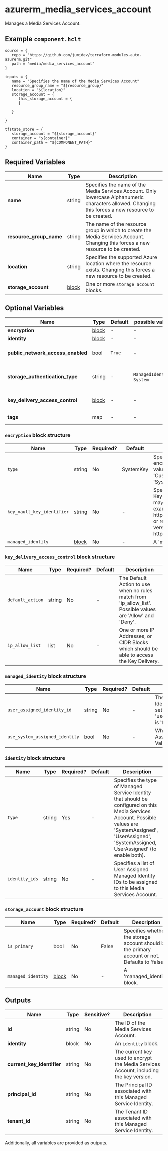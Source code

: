 # azurerm_media_services_account

Manages a Media Services Account.

## Example `component.hclt`

```hcl
source = {
   repo = "https://github.com/jumidev/terraform-modules-auto-azurerm.git"   
   path = "media/media_services_account"   
}

inputs = {
   name = "Specifies the name of the Media Services Account"   
   resource_group_name = "${resource_group}"   
   location = "${location}"   
   storage_account = {
      this_storage_account = {
      }
      
   }
   
}

tfstate_store = {
   storage_account = "${storage_account}"   
   container = "${container}"   
   container_path = "${COMPONENT_PATH}"   
}

```

## Required Variables

| Name | Type |  Description |
| ---- | --------- |  ----------- |
| **name** | string |  Specifies the name of the Media Services Account. Only lowercase Alphanumeric characters allowed. Changing this forces a new resource to be created. | 
| **resource_group_name** | string |  The name of the resource group in which to create the Media Services Account. Changing this forces a new resource to be created. | 
| **location** | string |  Specifies the supported Azure location where the resource exists. Changing this forces a new resource to be created. | 
| **storage_account** | [block](#storage_account-block-structure) |  One or more `storage_account` blocks. | 

## Optional Variables

| Name | Type |  Default  |  possible values |  Description |
| ---- | --------- |  ----------- | ----------- | ----------- |
| **encryption** | [block](#encryption-block-structure) |  -  |  -  |  An `encryption` block. | 
| **identity** | [block](#identity-block-structure) |  -  |  -  |  An `identity` block. | 
| **public_network_access_enabled** | bool |  `True`  |  -  |  Whether public network access is allowed for this server. Defaults to `true`. | 
| **storage_authentication_type** | string |  -  |  `ManagedIdentity`, `System`  |  Specifies the storage authentication type. Possible value is `ManagedIdentity` or `System`. | 
| **key_delivery_access_control** | [block](#key_delivery_access_control-block-structure) |  -  |  -  |  A `key_delivery_access_control` block. | 
| **tags** | map |  -  |  -  |  A mapping of tags assigned to the resource. | 

### `encryption` block structure

| Name | Type | Required? | Default | Description |
| ---- | ---- | --------- | ------- | ----------- |
| `type` | string | No | SystemKey | Specifies the type of key used to encrypt the account data. Possible values are 'SystemKey' and 'CustomerKey'. Defaults to 'SystemKey'. |
| `key_vault_key_identifier` | string | No | - | Specifies the URI of the Key Vault Key used to encrypt data. The key may either be versioned (for example https://vault/keys/mykey/version1) or reference a key without a version (for example https://vault/keys/mykey). |
| `managed_identity` | [block](#managed_identity-block-structure) | No | - | A 'managed_identity' block. |

### `key_delivery_access_control` block structure

| Name | Type | Required? | Default | Description |
| ---- | ---- | --------- | ------- | ----------- |
| `default_action` | string | No | - | The Default Action to use when no rules match from 'ip_allow_list'. Possible values are 'Allow' and 'Deny'. |
| `ip_allow_list` | list | No | - | One or more IP Addresses, or CIDR Blocks which should be able to access the Key Delivery. |

### `managed_identity` block structure

| Name | Type | Required? | Default | Description |
| ---- | ---- | --------- | ------- | ----------- |
| `user_assigned_identity_id` | string | No | - | The ID of the User Assigned Identity. This value can only be set when 'use_system_assigned_identity' is 'false' |
| `use_system_assigned_identity` | bool | No | - | Whether to use System Assigned Identity. Possible Values are 'true' and 'false'. |

### `identity` block structure

| Name | Type | Required? | Default | Description |
| ---- | ---- | --------- | ------- | ----------- |
| `type` | string | Yes | - | Specifies the type of Managed Service Identity that should be configured on this Media Services Account. Possible values are 'SystemAssigned', 'UserAssigned', 'SystemAssigned, UserAssigned' (to enable both). |
| `identity_ids` | string | No | - | Specifies a list of User Assigned Managed Identity IDs to be assigned to this Media Services Account. |

### `storage_account` block structure

| Name | Type | Required? | Default | Description |
| ---- | ---- | --------- | ------- | ----------- |
| `is_primary` | bool | No | False | Specifies whether the storage account should be the primary account or not. Defaults to 'false'. |
| `managed_identity` | [block](#managed_identity-block-structure) | No | - | A 'managed_identity' block. |



## Outputs

| Name | Type | Sensitive? | Description |
| ---- | ---- | --------- | --------- |
| **id** | string | No  | The ID of the Media Services Account. | 
| **identity** | block | No  | An `identity` block. | 
| **current_key_identifier** | string | No  | The current key used to encrypt the Media Services Account, including the key version. | 
| **principal_id** | string | No  | The Principal ID associated with this Managed Service Identity. | 
| **tenant_id** | string | No  | The Tenant ID associated with this Managed Service Identity. | 

Additionally, all variables are provided as outputs.
